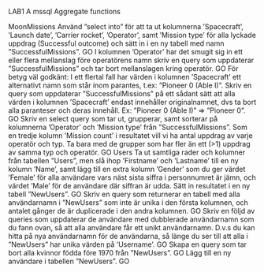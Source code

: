 LAB1
A mssql Aggregate functions


MoonMissions
Använd ”select into” för att ta ut kolumnerna ’Spacecraft’, ’Launch date’, ’Carrier rocket’, ’Operator’, samt ’Mission type’ för alla lyckade uppdrag (Successful outcome) och sätt in i en ny tabell med namn ”SuccessfulMissions”.
GO
I kolumnen ’Operator’ har det smugit sig in ett eller flera mellanslag före operatörens namn skriv en query som uppdaterar ”SuccessfulMissions” och tar bort mellanslagen kring operatör.
GO
För betyg väl godkänt:
I ett flertal fall har värden i kolumnen ’Spacecraft’ ett alternativt namn som står inom parantes, t.ex: ”Pioneer 0 (Able I)”. Skriv en query som uppdaterar ”SuccessfulMissions” på ett sådant sätt att alla värden i kolumnen ’Spacecraft’ endast innehåller originalnamnet, dvs ta bort alla paranteser och deras innehåll. Ex: ”Pioneer 0 (Able I)” => ”Pioneer 0”.
GO
Skriv en select query som tar ut, grupperar, samt sorterar på kolumnerna ’Operator’ och ’Mission type’ från ”SuccessfulMissions”. Som en tredje kolumn ’Mission count’ i resultatet vill vi ha antal uppdrag av varje operatör och typ. Ta bara med de grupper som har fler än ett (>1) uppdrag av samma typ och operatör.
GO
Users
Ta ut samtliga rader och kolumner från tabellen ”Users”, men slå ihop ’Firstname’ och ’Lastname’ till en ny kolumn ’Name’, samt lägg till en extra kolumn ’Gender’ som du ger värdet ’Female’ för alla användare vars näst sista siffra i personnumret är jämn, och värdet ’Male’ för de användare där siffran är udda. Sätt in resultatet i en ny tabell ”NewUsers”.
GO
Skriv en query som returnerar en tabell med alla användarnamn i ”NewUsers” som inte är unika i den första kolumnen, och antalet gånger de är duplicerade i den andra kolumnen.
GO
Skriv en följd av queries som uppdaterar de användare med dubblerade användarnamn som du fann ovan, så att alla användare får ett unikt användarnamn. D.v.s du kan hitta på nya användarnamn för de användarna, så länge du ser till att alla i ”NewUsers” har unika värden på ’Username’.
GO
Skapa en query som tar bort alla kvinnor födda före 1970 från ”NewUsers”. GO
Lägg till en ny användare i tabellen ”NewUsers”.
GO
